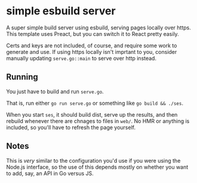 # simple esbuild server

A super simple build server using esbuild, serving pages locally over
https. This template uses Preact, but you can switch it to React pretty easily.

Certs and keys are not included, of course, and require some work to generate
and use. If using https locally isn't imprtant to you, consider manually
updating `serve.go::main` to serve over http instead.


## Running

You just have to build and run `serve.go`.

That is, run either `go run serve.go` or something like `go build && ./ses`.

When you start `ses`, it should build dist, serve up the results, and then
rebuild whenever there are chnages to files in `web/`. No HMR or anything is
included, so you'll have to refresh the page yourself.


## Notes

This is _very_ similar to the configuration you'd use if you were using the
Node.js interface, so the use of this depends mostly on whether you want to
add, say, an API in Go versus JS.
